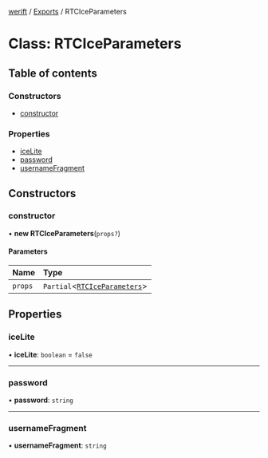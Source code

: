 [werift](../README.md) / [Exports](../modules.md) / RTCIceParameters

# Class: RTCIceParameters

## Table of contents

### Constructors

- [constructor](RTCIceParameters.md#constructor)

### Properties

- [iceLite](RTCIceParameters.md#icelite)
- [password](RTCIceParameters.md#password)
- [usernameFragment](RTCIceParameters.md#usernamefragment)

## Constructors

### constructor

• **new RTCIceParameters**(`props?`)

#### Parameters

| Name | Type |
| :------ | :------ |
| `props` | `Partial`<[`RTCIceParameters`](RTCIceParameters.md)\> |

## Properties

### iceLite

• **iceLite**: `boolean` = `false`

___

### password

• **password**: `string`

___

### usernameFragment

• **usernameFragment**: `string`
